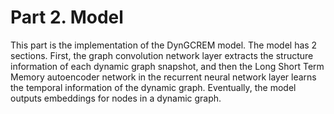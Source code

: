 # Part 2. Model

This part is the implementation of the DynGCREM model. The model has 2 sections. First, the graph convolution network layer extracts the structure information of each dynamic graph snapshot, and then the Long Short Term Memory autoencoder network in the recurrent neural network layer learns the temporal information of the dynamic graph. Eventually, the model outputs embeddings for nodes in a dynamic graph.